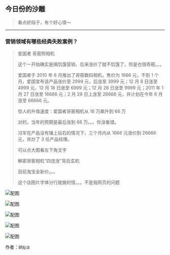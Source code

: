 ## 今日份的沙雕

> 看点好段子，有个好心情～


 
---

### 营销领域有哪些经典失败案例？

> 爱国者 哥窑照相机
> 
> 这个一开始确实是搞饥饿营销，后来涨价了就不饥饿了，但是也很奇葩。。。
> 
> 爱国者于 2010 年 6 月推出了哥窑数码相机，售价为 1666 元，不到 1 个月，爱国宣布该产品涨价至 2999 元，后涨至 3999 元；12 月 8 日涨至 4999 元，12 月 18 日涨至 6999 元；12 月 28 日涨至 9999 元；2011 年 1 月 27 日涨至 16666 元；2 月 28 日上涨至 26666 元，并计划在今年 6 月涨至 66666 元。
> 
> 惊人的升值速度：爱国者哥窑相机从 16 万飙升到 66 万
> 
> 对的，当年的预期是最后涨到 66 万。。。你没看错。　　
> 
> 冯军在产品没有镶上钻石的情况下，三个月内从 1666 元涨价到 26666 元，并炒了 3 任产品经理。
> 
> 可以点大图看左下角文字
> 
> 解密哥窑相机“四连涨”背后玄机
> 
> 目前淘宝全新价。。。
> 
> 这个店图片字体分行就做的怪。。。不是我网页的问题



![配图](http://pic3.zhimg.com/a5826c5de002deb365a99b649d587023_b.jpg)



![配图](http://pic4.zhimg.com/5f24725f7b3a5d74c4c366b698c25d90_b.jpg)



![配图](http://pic3.zhimg.com/b95df5a419efe1ee9d74819b03f94bb0_b.jpg)



![配图](http://pic4.zhimg.com/9e3f1f1b54f3cf9691a387b3371b7378_b.jpg)



![配图](http://pic1.zhimg.com/d681da4babdcef421a23c2963f67b4b9_b.jpg)


作者：`顾扯淡`